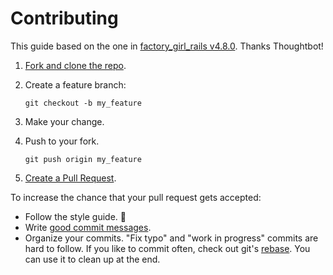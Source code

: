 # Contributing

This guide based on the one in [factory_girl_rails v4.8.0][source]. Thanks Thoughtbot!

1. [Fork and clone the repo](https://help.github.com/articles/fork-a-repo/).

1. Create a feature branch:

   ```shell
   git checkout -b my_feature
   ```

1. Make your change.

1. Push to your fork.

   ```shell
   git push origin my_feature
   ```

1. [Create a Pull Request](https://help.github.com/articles/creating-a-pull-request/).

To increase the chance that your pull request gets accepted:

* Follow the style guide. 🙂
* Write [good commit messages](http://tbaggery.com/2008/04/19/a-note-about-git-commit-messages.html).
* Organize your commits. "Fix typo" and "work in progress" commits are hard to follow. If you like to commit often,
  check out git's [rebase](https://help.github.com/articles/about-git-rebase/). You can use it to clean up at the end.

[source]: https://github.com/thoughtbot/factory_girl_rails/blob/v4.8.0/CONTRIBUTING.md
